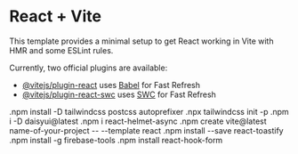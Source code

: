 # React + Vite

This template provides a minimal setup to get React working in Vite with HMR and some ESLint rules.

Currently, two official plugins are available:

- [@vitejs/plugin-react](https://github.com/vitejs/vite-plugin-react/blob/main/packages/plugin-react/README.md) uses [Babel](https://babeljs.io/) for Fast Refresh
- [@vitejs/plugin-react-swc](https://github.com/vitejs/vite-plugin-react-swc) uses [SWC](https://swc.rs/) for Fast Refresh

.npm install -D tailwindcss postcss autoprefixer
.npx tailwindcss init -p
.npm i -D daisyui@latest
.npm i react-helmet-async
.npm create vite@latest name-of-your-project -- --template react
.npm install --save react-toastify
 .npm install -g firebase-tools
 .npm install react-hook-form